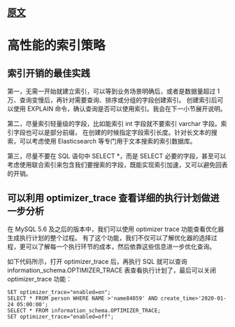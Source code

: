

## [原文](https://blog.csdn.net/u010425776/article/details/60968248)

# 高性能的索引策略

## 索引开销的最佳实践

第一，无需一开始就建立索引，可以等到业务场景明确后，或者是数据量超过 1 万、查询变慢后，再针对需要查询、排序或分组的字段创建索引。
创建索引后可以使用 EXPLAIN 命令，确认查询是否可以使用索引。我会在下一小节展开说明。

第二，尽量索引轻量级的字段，比如能索引 int 字段就不要索引 varchar 字段。索引字段也可以是部分前缀，
在创建的时候指定字段索引长度。针对长文本的搜索，可以考虑使用 Elasticsearch 等专门用于文本搜索的索引数据库。

第三，尽量不要在 SQL 语句中 SELECT *，而是 SELECT 必要的字段，甚至可以考虑使用联合索引来包含我们要搜索的字段，既能实现索引加速，又可以避免回表的开销。


## 可以利用 optimizer_trace 查看详细的执行计划做进一步分析

在 MySQL 5.6 及之后的版本中，我们可以使用 optimizer trace 功能查看优化器生成执行计划的整个过程。
有了这个功能，我们不仅可以了解优化器的选择过程，更可以了解每一个执行环节的成本，然后依靠这些信息进一步优化查询。

如下代码所示，打开 optimizer_trace 后，再执行 SQL 就可以查询 
information_schema.OPTIMIZER_TRACE 表查看执行计划了，最后可以关闭 optimizer_trace 
功能：
```mysql
SET optimizer_trace="enabled=on";
SELECT * FROM person WHERE NAME >'name84059' AND create_time>'2020-01-24 05:00:00';
SELECT * FROM information_schema.OPTIMIZER_TRACE;
SET optimizer_trace="enabled=off";
```
